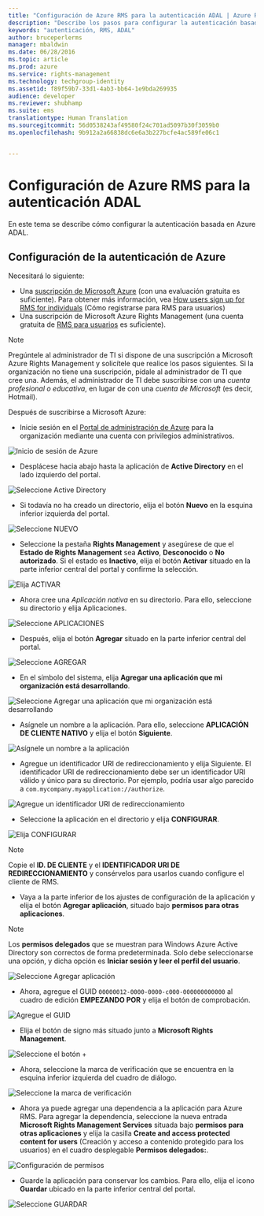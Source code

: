 ```yaml
---
title: "Configuración de Azure RMS para la autenticación ADAL | Azure RMS"
description: "Describe los pasos para configurar la autenticación basada en Azure ADAL"
keywords: "autenticación, RMS, ADAL"
author: bruceperlerms
manager: mbaldwin
ms.date: 06/28/2016
ms.topic: article
ms.prod: azure
ms.service: rights-management
ms.technology: techgroup-identity
ms.assetid: f89f59b7-33d1-4ab3-bb64-1e9bda269935
audience: developer
ms.reviewer: shubhamp
ms.suite: ems
translationtype: Human Translation
ms.sourcegitcommit: 56d0538243af49580f24c701ad5097b30f3059b0
ms.openlocfilehash: 9b912a2a66838dc6e6a3b227bcfe4ac589fe06c1


---
```


# Configuración de Azure RMS para la autenticación ADAL

En este tema se describe cómo configurar la autenticación basada en Azure ADAL.

## Configuración de la autenticación de Azure

Necesitará lo siguiente:

- Una [suscripción de Microsoft Azure](https://azure.microsoft.com/en-us/) (con una evaluación gratuita es suficiente). Para obtener más información, vea [How users sign up for RMS for individuals](../understand-explore/rms-for-individuals-user-sign-up.md) (Cómo registrarse para RMS para usuarios)
- Una suscripción de Microsoft Azure Rights Management (una cuenta gratuita de [RMS para usuarios](https://technet.microsoft.com/en-us/library/dn592127.aspx) es suficiente).

> [!NOTE] 
> Pregúntele al administrador de TI si dispone de una suscripción a Microsoft Azure Rights Management y solicítele que realice los pasos siguientes. Si la organización no tiene una suscripción, pídale al administrador de TI que cree una. Además, el administrador de TI debe suscribirse con una *cuenta profesional o educativa*, en lugar de con una *cuenta de Microsoft* (es decir, Hotmail).

Después de suscribirse a Microsoft Azure:

- Inicie sesión en el [Portal de administración de Azure](https://manage.windowsazure.com) para la organización mediante una cuenta con privilegios administrativos.

![Inicio de sesión de Azure](../media/AzurePortalLogin.png)

- Desplácese hacia abajo hasta la aplicación de **Active Directory** en el lado izquierdo del portal.

![Seleccione Active Directory](../media/AzureADPick.png)

- Si todavía no ha creado un directorio, elija el botón **Nuevo** en la esquina inferior izquierda del portal.

![Seleccione NUEVO](../media/AzureNewBtn.png)

- Seleccione la pestaña **Rights Management** y asegúrese de que el **Estado de Rights Management** sea **Activo**, **Desconocido** o **No autorizado**. Si el estado es **Inactivo**, elija el botón **Activar** situado en la parte inferior central del portal y confirme la selección.

![Elija ACTIVAR](../media/RMTab.png)

- Ahora cree una *Aplicación nativa* en su directorio. Para ello, seleccione su directorio y elija Aplicaciones.

![Seleccione APLICACIONES](../media/CreateNativeApp.png)

- Después, elija el botón **Agregar** situado en la parte inferior central del portal.

![Seleccione AGREGAR](../media/AddAppBtn.png)

- En el símbolo del sistema, elija **Agregar una aplicación que mi organización está desarrollando**.

![Seleccione Agregar una aplicación que mi organización está desarrollando](../media/AddAnAppPick.png)

- Asígnele un nombre a la aplicación. Para ello, seleccione **APLICACIÓN DE CLIENTE NATIVO** y elija el botón **Siguiente**.

![Asígnele un nombre a la aplicación](../media/TellUsInput.png)

- Agregue un identificador URI de redireccionamiento y elija Siguiente.
  El identificador URI de redireccionamiento debe ser un identificador URI válido y único para su directorio. Por ejemplo, podría usar algo parecido a `com.mycompany.myapplication://authorize`.

![Agregue un identificador URI de redireccionamiento](../media/RedirectURI.png)

- Seleccione la aplicación en el directorio y elija **CONFIGURAR**.

![Elija CONFIGURAR](../media/ConfigYourApp.png)

>[!NOTE] 
> Copie el **ID. DE CLIENTE** y el **IDENTIFICADOR URI DE REDIRECCIONAMIENTO** y consérvelos para usarlos cuando configure el cliente de RMS.

- Vaya a la parte inferior de los ajustes de configuración de la aplicación y elija el botón **Agregar aplicación**, situado bajo **permisos para otras aplicaciones**.

>[!NOTE] 
> Los **permisos delegados** que se muestran para Windows Azure Active Directory son correctos de forma predeterminada. Solo debe seleccionarse una opción, y dicha opción es **Iniciar sesión y leer el perfil del usuario**.

![Seleccione Agregar aplicación](../media/PermissionsToOtherBtn.png)

- Ahora, agregue el GUID `00000012-0000-0000-c000-000000000000` al cuadro de edición **EMPEZANDO POR** y elija el botón de comprobación.

![Agregue el GUID](../media/AddGUID.png)

- Elija el botón de signo más situado junto a **Microsoft Rights Management**.

![Seleccione el botón +](../media/ChoosePlusBtn.png)

- Ahora, seleccione la marca de verificación que se encuentra en la esquina inferior izquierda del cuadro de diálogo.

![Seleccione la marca de verificación](../media/ChooseCheck.png)

- Ahora ya puede agregar una dependencia a la aplicación para Azure RMS. Para agregar la dependencia, seleccione la nueva entrada **Microsoft Rights Management Services** situada bajo **permisos para otras aplicaciones** y elija la casilla **Create and access protected content for users** (Creación y acceso a contenido protegido para los usuarios) en el cuadro desplegable **Permisos delegados:**.

![Configuración de permisos](../media/AddDependency.png)

- Guarde la aplicación para conservar los cambios. Para ello, elija el icono **Guardar** ubicado en la parte inferior central del portal.

![Seleccione GUARDAR](../media/SaveApplication.png)



<!--HONumber=Jul16_HO3-->


